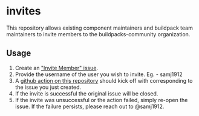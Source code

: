# invites

This repository allows existing component maintainers and buildpack team maintainers to invite members to the buildpacks-community organization.

## Usage

1. Create an ["Invite Member" issue](https://github.com/buildpacks-community/invites/issues/new?assignees=&labels=&template=invite.yml&title=Invite+Member).
2. Provide the username of the user you wish to invite. Eg. - samj1912
3. A [github action on this repository](https://github.com/buildpacks-community/invites/actions) should kick off with corresponding to the issue you just created.
4. If the invite is successful the original issue will be closed.
5. If the invite was unsuccessful or the action failed, simply re-open the issue. If the failure persists, please reach out to @samj1912.
